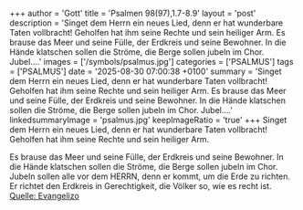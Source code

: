 +++
author = 'Gott'
title = 'Psalmen 98(97),1.7-8.9'
layout = 'post'
description = 'Singet dem Herrn ein neues Lied, denn er hat wunderbare Taten vollbracht! Geholfen hat ihm seine Rechte und sein heiliger Arm.  Es brause das Meer und seine Fülle, der Erdkreis und seine Bewohner. In die Hände klatschen sollen die Ströme, die Berge sollen jubeln im Chor. Jubel....'
images = ['/symbols/psalmus.jpg']
categories = ['PSALMUS']
tags = ['PSALMUS']
date = '2025-08-30 07:00:38 +0100'
summary = 'Singet dem Herrn ein neues Lied, denn er hat wunderbare Taten vollbracht! Geholfen hat ihm seine Rechte und sein heiliger Arm.  Es brause das Meer und seine Fülle, der Erdkreis und seine Bewohner. In die Hände klatschen sollen die Ströme, die Berge sollen jubeln im Chor. Jubel....'
linkedsummaryImage = 'psalmus.jpg'
keepImageRatio = 'true'
+++
Singet dem Herrn ein neues Lied,
denn er hat wunderbare Taten vollbracht!
Geholfen hat ihm seine Rechte
und sein heiliger Arm.

Es brause das Meer und seine Fülle, der Erdkreis und seine Bewohner.
In die Hände klatschen sollen die Ströme, die Berge sollen jubeln im Chor.
Jubeln sollen alle vor dem HERRN, denn er kommt, um die Erde zu richten.<!--more--> Er richtet den Erdkreis in Gerechtigkeit, die Völker so, wie es recht ist.<br> [Quelle: Evangelizo](https://evangeliumtagfuertag.org/DE/gospel)